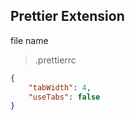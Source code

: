 ## Prettier Extension

file name

> .prettierrc

```JSON
{
    "tabWidth": 4,
    "useTabs": false
}
```
